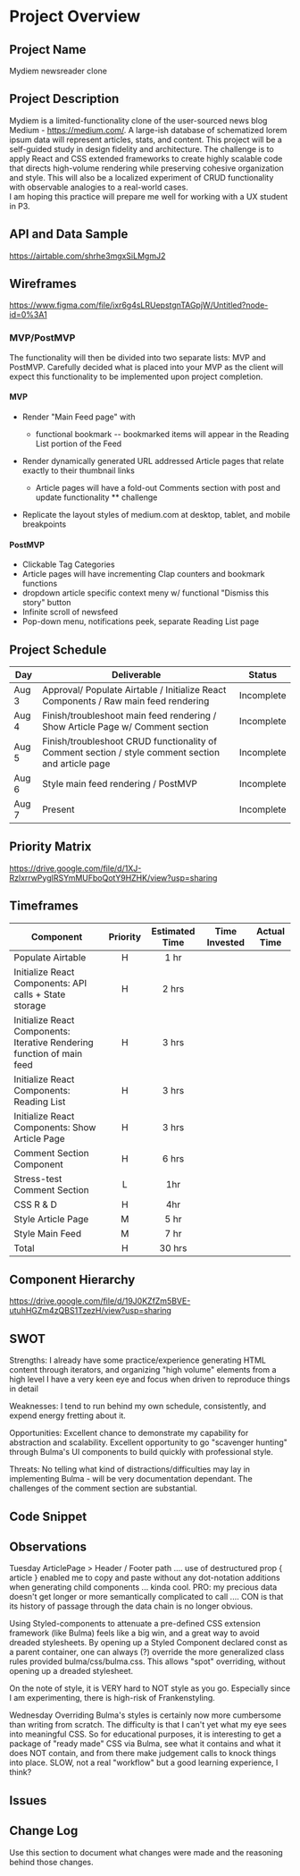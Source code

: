 # Project Overview

## Project Name

Mydiem newsreader clone

## Project Description

Mydiem is a limited-functionality clone of the user-sourced news blog Medium - https://medium.com/.
A large-ish database of schematized lorem ipsum data will represent articles, stats, and content.
This project will be a self-guided study in design fidelity and architecture. The challenge is to apply React and CSS extended frameworks to create highly scalable code that directs high-volume rendering while preserving cohesive organization and style. This will also be a localized experiment of CRUD functionality with observable analogies to a real-world cases.  
I am hoping this practice will prepare me well for working with a UX student in P3.

## API and Data Sample

https://airtable.com/shrhe3mgxSiLMgmJ2

## Wireframes

https://www.figma.com/file/ixr6g4sLRUepstgnTAGpjW/Untitled?node-id=0%3A1

### MVP/PostMVP

The functionality will then be divided into two separate lists: MVP and PostMVP. Carefully decided what is placed into your MVP as the client will expect this functionality to be implemented upon project completion.

#### MVP

- Render "Main Feed page" with

  - functional bookmark -- bookmarked items will appear in the Reading List portion of the Feed

- Render dynamically generated URL addressed Article pages that relate exactly to their thumbnail links

  - Article pages will have a fold-out Comments section with post and update functionality \*\* challenge

- Replicate the layout styles of medium.com at desktop, tablet, and mobile breakpoints

#### PostMVP

- Clickable Tag Categories
- Article pages will have incrementing Clap counters and bookmark functions
- dropdown article specific context meny w/ functional "Dismiss this story" button
- Infinite scroll of newsfeed
- Pop-down menu, notifications peek, separate Reading List page

## Project Schedule

| Day   | Deliverable                                                                                        | Status     |
| ----- | -------------------------------------------------------------------------------------------------- | ---------- |
| Aug 3 | Approval/ Populate Airtable / Initialize React Components / Raw main feed rendering                | Incomplete |
| Aug 4 | Finish/troubleshoot main feed rendering / Show Article Page w/ Comment section                     | Incomplete |
| Aug 5 | Finish/troubleshoot CRUD functionality of Comment section / style comment section and article page | Incomplete |
| Aug 6 | Style main feed rendering / PostMVP                                                                | Incomplete |
| Aug 7 | Present                                                                                            | Incomplete |

## Priority Matrix

https://drive.google.com/file/d/1XJ-RzlxrrwPygIRSYmMUFboQotY9HZHK/view?usp=sharing

## Timeframes

| Component                                                              | Priority | Estimated Time | Time Invested | Actual Time |
| ---------------------------------------------------------------------- | :------: | :------------: | :-----------: | :---------: |
| Populate Airtable                                                      |    H     |      1 hr      |               |             |
| Initialize React Components: API calls + State storage                 |    H     |     2 hrs      |               |             |
| Initialize React Components: Iterative Rendering function of main feed |    H     |     3 hrs      |               |             |
| Initialize React Components: Reading List                              |    H     |     3 hrs      |               |             |
| Initialize React Components: Show Article Page                         |    H     |     3 hrs      |               |             |
| Comment Section Component                                              |    H     |     6 hrs      |               |             |
| Stress-test Comment Section                                            |    L     |      1hr       |               |             |
| CSS R & D                                                              |    H     |      4hr       |               |             |
| Style Article Page                                                     |    M     |      5 hr      |               |             |  |
| Style Main Feed                                                        |    M     |      7 hr      |               |             |  |
| Total                                                                  |    H     |     30 hrs     |               |             |

## Component Hierarchy

https://drive.google.com/file/d/19J0KZfZm5BVE-utuhHGZm4zQBS1TzezH/view?usp=sharing

## SWOT

Strengths: I already have some practice/experience generating HTML content through iterators, and organizing "high volume" elements from a high level
I have a very keen eye and focus when driven to reproduce things in detail
  
Weaknesses: I tend to run behind my own schedule, consistently, and expend energy fretting about it.

Opportunities: Excellent chance to demonstrate my capability for abstraction and scalability. Excellent opportunity to go "scavenger hunting" through Bulma's
UI components to build quickly with professional style.

Threats: No telling what kind of distractions/difficulties may lay in implementing Bulma - will be very documentation dependant.
The challenges of the comment section are substantial.

## Code Snippet

## Observations

Tuesday
ArticlePage > Header / Footer path .... use of destructured prop { article } enabled me to copy and paste without any dot-notation additions when generating child components ... kinda cool. PRO: my precious data doesn't get longer or more semantically complicated to call .... CON is that its history of passage through the data chain is no longer obvious.

Using Styled-components to attenuate a pre-defined CSS extension framework (like Bulma) feels like a big win, and a great way to avoid dreaded stylesheets. By opening up a Styled Component declared
const as a parent container, one can always (?) override the more generalized class rules provided bulma/css/bulma.css. This allows "spot" overriding, without opening up a dreaded stylesheet.

On the note of style, it is VERY hard to NOT style as you go. Especially since I am experimenting, there is high-risk of Frankenstyling.

Wednesday
Overriding Bulma's styles is certainly now more cumbersome than writing from scratch. The difficulty is that I can't yet what my eye sees into meaningful CSS. So for educational purposes, it is interesting to get a package of "ready made" CSS via Bulma, see what it contains and what it does NOT contain, and from there make judgement calls to knock things into place. SLOW, not a real "workflow" but a good learning experience, I think?

## Issues

## Change Log

Use this section to document what changes were made and the reasoning behind those changes.
